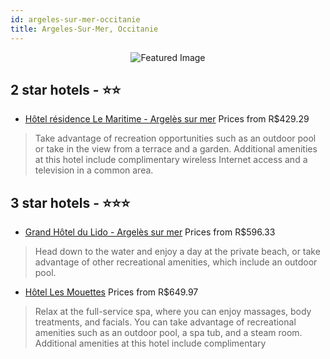 ```yaml
---
id: argeles-sur-mer-occitanie
title: Argeles-Sur-Mer, Occitanie
---
```


<center><img src="https://i.travelapi.com/hotels/4000000/3920000/3918600/3918575/1078cb90_z.jpg" alt="Featured Image" /></center>


##  2 star hotels - ⭐️⭐️

-    [Hôtel résidence Le Maritime - Argelès sur mer](https://us.hurb.com/hotels/argeles-sur-mer/hotel-residence-le-maritime-argeles-sur-mer-JNP-JP654606?cmp=18055) Prices from R$429.29
   > Take advantage of recreation opportunities such as an outdoor pool or take in the view from a terrace and a garden. Additional amenities at this hotel include complimentary wireless Internet access and a television in a common area.

##  3 star hotels - ⭐️⭐️⭐️

-    [Grand Hôtel du Lido - Argelès sur mer](https://us.hurb.com/hotels/argeles-sur-mer/grand-hotel-du-lido-argeles-sur-mer-JNP-JP743338?cmp=18055) Prices from R$596.33
   > Head down to the water and enjoy a day at the private beach, or take advantage of other recreational amenities, which include an outdoor pool.
-    [Hôtel Les Mouettes](https://us.hurb.com/hotels/argeles-sur-mer/hotel-les-mouettes-JNP-JP840745?cmp=18055) Prices from R$649.97
   > Relax at the full-service spa, where you can enjoy massages, body treatments, and facials. You can take advantage of recreational amenities such as an outdoor pool, a spa tub, and a steam room. Additional amenities at this hotel include complimentary
